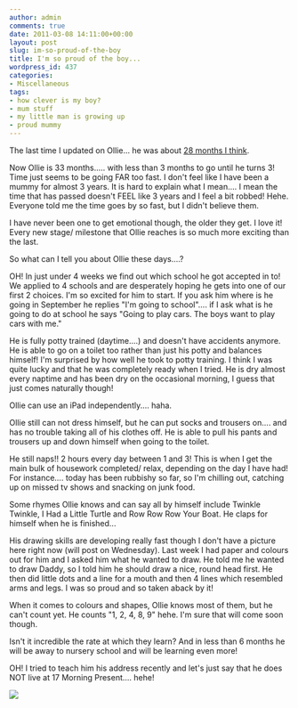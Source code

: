 ```yaml
---
author: admin
comments: true
date: 2011-03-08 14:11:00+00:00
layout: post
slug: im-so-proud-of-the-boy
title: I'm so proud of the boy...
wordpress_id: 437
categories:
- Miscellaneous
tags:
- how clever is my boy?
- mum stuff
- my little man is growing up
- proud mummy
---
```


The last time I updated on Ollie... he was about [28 months I think](http://www.toddlerawesome.com/2010/10/whats-ollie-up-to-at-28-months.html).  
  
Now Ollie is 33 months..... with less than 3 months to go until he turns 3!  Time just seems to be going FAR too fast.  I don't feel like I have been a mummy for almost 3 years.  It is hard to explain what I mean.... I mean the time that has passed doesn't FEEL like 3 years and I feel a bit robbed! Hehe.  Everyone told me the time goes by so fast, but I didn't believe them.  
  
I have never been one to get emotional though, the older they get.  I love it!  Every new stage/ milestone that Ollie reaches is so much more exciting than the last.  


  


So what can I tell you about Ollie these days....?  
  
OH!  In just under 4 weeks we find out which school he got accepted in to!  We applied to 4 schools and are desperately hoping he gets into one of our first 2 choices.  I'm so excited for him to start.  If you ask him where is he going in September he replies "I'm going to school".... if I ask what is he going to do at school he says "Going to play cars.  The boys want to play cars with me."   
  
He is fully potty trained (daytime....) and doesn't have accidents anymore.  He is able to go on a toilet too rather than just his potty and balances himself!  I'm surprised by how well he took to potty training.  I think I was quite lucky and that he was completely ready when I tried.  He is dry almost every naptime and has been dry on the occasional morning, I guess that just comes naturally though!  
  
Ollie can use an iPad independently.... haha.  
  
Ollie still can not dress himself, but he can put socks and trousers on.... and has no trouble taking all of his clothes off.  He is able to pull his pants and trousers up and down himself when going to the toilet.  
  
He still naps!! 2 hours every day between 1 and 3!  This is when I get the main bulk of housework completed/ relax, depending on the day I have had!  For instance.... today has been rubbishy so far, so I'm chilling out, catching up on missed tv shows and snacking on junk food.  
  
Some rhymes Ollie knows and can say all by himself include Twinkle Twinkle, I Had a Little Turtle and Row Row Row Your Boat.  He claps for himself when he is finished...  
  
His drawing skills are developing really fast though I don't have a picture here right now (will post on Wednesday).  Last week I had paper and colours out for him and I asked him what he wanted to draw.  He told me he wanted to draw Daddy, so I told him he should draw a nice, round head first.  He then did little dots and a line for a mouth and then 4 lines which resembled arms and legs.  I was so proud and so taken aback by it!  
  
When it comes to colours and shapes, Ollie knows most of them, but he can't count yet.  He counts "1, 2, 4, 8, 9" hehe.  I'm sure that will come soon though.  


  


Isn't it incredible the rate at which they learn?  And in less than 6 months he will be away to nursery school and will be learning even more!  
  
OH! I tried to teach him his address recently and let's just say that he does NOT live at 17 Morning Present.... hehe!

![](https://blogger.googleusercontent.com/tracker/251139911615938991-5303791909825284700?l=www.outmumbered.com)
